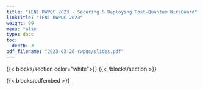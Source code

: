 ```yaml
---
title: "(EN) RWPQC 2023 - Securing & Deploying Post-Quantum WireGuard"
linkTitle: "(EN) RWPQC 2023"
weight: 99
menu: false
type: docs
toc:
  depth: 3
pdf_filename: "2023-03-26-rwpqc/slides.pdf"
---
```


{{< blocks/section color="white">}}
{{< /blocks/section >}}

{{< blocks/pdfembed >}}
